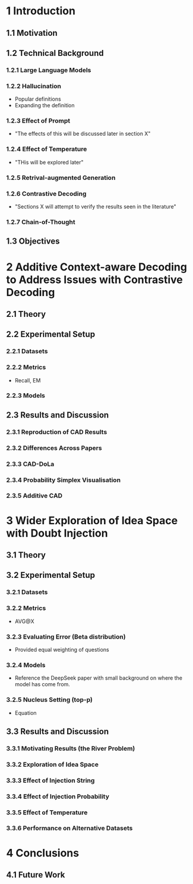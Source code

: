 # 1 Introduction

## 1.1 Motivation

## 1.2 Technical Background

### 1.2.1 Large Language Models

### 1.2.2 Hallucination
- Popular definitions
- Expanding the definition

### 1.2.3 Effect of Prompt
- "The effects of this will be discussed later in section X"

### 1.2.4 Effect of Temperature
- "THis will be explored later"

### 1.2.5 Retrival-augmented Generation

### 1.2.6 Contrastive Decoding
- "Sections X will attempt to verify the results seen in the literature"

### 1.2.7 Chain-of-Thought


## 1.3 Objectives

# 2 Additive Context-aware Decoding to Address Issues with Contrastive Decoding

## 2.1 Theory

## 2.2 Experimental Setup

### 2.2.1 Datasets

### 2.2.2 Metrics
- Recall, EM

### 2.2.3 Models

## 2.3 Results and Discussion

### 2.3.1 Reproduction of CAD Results

### 2.3.2 Differences Across Papers

### 2.3.3 CAD-DoLa

### 2.3.4 Probability Simplex Visualisation

### 2.3.5 Additive CAD

# 3 Wider Exploration of Idea Space with Doubt Injection

## 3.1 Theory

## 3.2 Experimental Setup

### 3.2.1 Datasets

### 3.2.2 Metrics
- AVG@X

### 3.2.3 Evaluating Error (Beta distribution)
- Provided equal weighting of questions

### 3.2.4 Models
- Reference the DeepSeek paper with small background on where the model has come from.

### 3.2.5 Nucleus Setting (top-p)
- Equation

## 3.3 Results and Discussion

### 3.3.1 Motivating Results (the River Problem)

### 3.3.2 Exploration of Idea Space

### 3.3.3 Effect of Injection String

### 3.3.4 Effect of Injection Probability

### 3.3.5 Effect of Temperature

### 3.3.6 Performance on Alternative Datasets

# 4 Conclusions

## 4.1 Future Work
